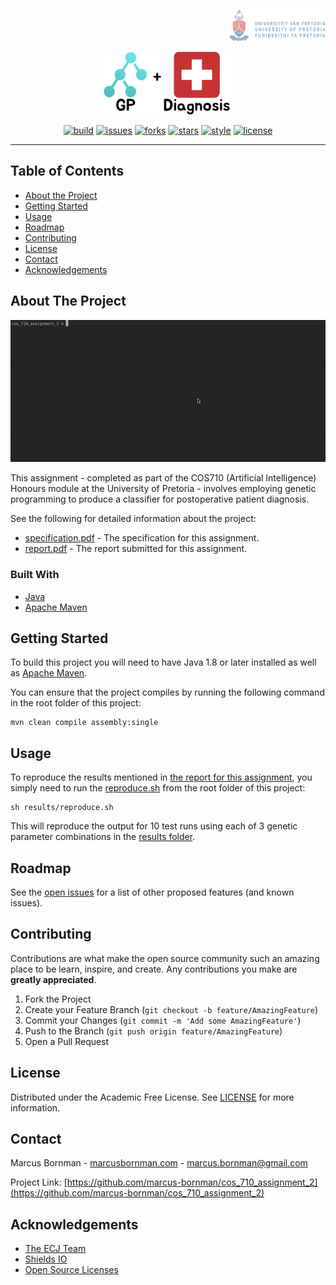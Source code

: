 <!-- PROJECT LOGO -->
<p align="right">
<a href="https://www.up.ac.za">
<img src="https://raw.githubusercontent.com/marcus-bornman/cos_710_assignment_2/master/assets/project_badge.png" height="50" alt="badge">
</a>
</p>
<p align="center">
<img src="https://raw.githubusercontent.com/marcus-bornman/cos_710_assignment_2/master/assets/project_logo.png" height="100" alt="logo" />
</p>

<!-- PROJECT SHIELDS -->
<p align="center">
<a href="https://github.com/marcus-bornman/cos_710_assignment_2/actions?query=workflow%3Abuild"><img src="https://img.shields.io/github/workflow/status/marcus-bornman/cos_710_assignment_2/build?label=build" alt="build"></a>
<a href="https://github.com/marcus-bornman/cos_710_assignment_2/issues"><img src="https://img.shields.io/github/issues/marcus-bornman/cos_710_assignment_2" alt="issues"></a>
<a href="https://github.com/marcus-bornman/cos_710_assignment_2/network"><img src="https://img.shields.io/github/forks/marcus-bornman/cos_710_assignment_2" alt="forks"></a>
<a href="https://github.com/marcus-bornman/cos_710_assignment_2/stargazers"><img src="https://img.shields.io/github/stars/marcus-bornman/cos_710_assignment_2" alt="stars"></a>
<a href="https://google.github.io/styleguide/javaguide.html"><img src="https://img.shields.io/badge/style-google_java-40c4ff.svg" alt="style"></a>
<a href="https://github.com/marcus-bornman/cos_710_assignment_2/blob/master/LICENSE"><img src="https://img.shields.io/github/license/Marcus-bornman/cos_710_assignment_2" alt="license"></a>
</p>

---

<!-- TABLE OF CONTENTS -->
## Table of Contents
* [About the Project](#about-the-project)
* [Getting Started](#getting-started)
* [Usage](#usage)
* [Roadmap](#roadmap)
* [Contributing](#contributing)
* [License](#license)
* [Contact](#contact)
* [Acknowledgements](#acknowledgements)



<!-- ABOUT THE PROJECT -->
## About The Project
<p align="center">
<img src="https://raw.githubusercontent.com/marcus-bornman/cos_710_assignment_2/master/assets/screenshot_1.gif" width="800" alt="Screenshot 1" />
</p>

This assignment - completed as part of the COS710 (Artificial Intelligence) Honours module at the University of Pretoria -
involves employing genetic programming to produce a classifier for postoperative patient diagnosis.

See the following for detailed information about the project:
* [specification.pdf](assets/specification.pdf) - The specification for this assignment.
* [report.pdf](assets/report/report.pdf) - The report submitted for this assignment.

### Built With
* [Java](https://www.java.com/en/)
* [Apache Maven](https://maven.apache.org)



<!-- GETTING STARTED -->
## Getting Started
To build this project you will need to have Java 1.8 or later installed as well as [Apache Maven](https://maven.apache.org).

You can ensure that the project compiles by running the following command in the root folder of this project:
```
mvn clean compile assembly:single
```



<!-- USAGE EXAMPLES -->
## Usage
To reproduce the results mentioned in [the report for this assignment](assets/report/report.pdf), you simply need to run the
[reproduce.sh](results/reproduce.sh) from the root folder of this project:
```shell script
sh results/reproduce.sh
```
This will reproduce the output for 10 test runs using each of 3 genetic parameter combinations in the [results folder](results).



<!-- ROADMAP -->
## Roadmap
See the [open issues](https://github.com/marcus-bornman/cos_710_assignment_2/issues) for a list of other proposed features (and known issues).



<!-- CONTRIBUTING -->
## Contributing

Contributions are what make the open source community such an amazing place to be learn, inspire, and create. Any contributions you make are **greatly appreciated**.

1. Fork the Project
2. Create your Feature Branch (`git checkout -b feature/AmazingFeature`)
3. Commit your Changes (`git commit -m 'Add some AmazingFeature'`)
4. Push to the Branch (`git push origin feature/AmazingFeature`)
5. Open a Pull Request



<!-- LICENSE -->
## License

Distributed under the Academic Free License. See [LICENSE](LICENSE) for more information.



<!-- CONTACT -->
## Contact

Marcus Bornman - [marcusbornman.com](https://www.marcusbornman.com) - [marcus.bornman@gmail.com](mailto:marcus.bornman@gmail.com)

Project Link: [https://github.com/marcus-bornman/cos_710_assignment_2](https://github.com/marcus-bornman/cos_710_assignment_2)



<!-- ACKNOWLEDGEMENTS -->
## Acknowledgements
* [The ECJ Team](https://cs.gmu.edu/~eclab/projects/ecj/)
* [Shields IO](https://shields.io)
* [Open Source Licenses](https://choosealicense.com)